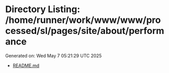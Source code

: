 # Directory Listing: /home/runner/work/www/www/processed/sl/pages/site/about/performance
Generated on: Wed May  7 05:21:29 UTC 2025

- [README.md](README.md)
